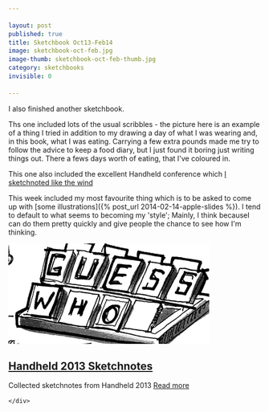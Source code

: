 ```yaml
---

layout: post
published: true
title: Sketchbook Oct13-Feb14
image: sketchbook-oct-feb.jpg
image-thumb: sketchbook-oct-feb-thumb.jpg
category: sketchbooks
invisible: 0

---
```


I also finished another sketchbook.

Ths one included lots of the usual scribbles - the picture here is an example of a thing I tried in addition to my drawing a day of what I was wearing and, in this book, what I was eating. Carrying a few extra pounds made me try to follow the advice to keep a food diary, but I just found it boring just writing things out. There a fews days worth of eating, that I've coloured in.

This one also included the excellent Handheld conference which [I sketchnoted like the wind](/sketchnotes/handheld13/)

This week included my most favourite thing which is to be asked to come up with [some illustrations]({% post_url 2014-02-14-apple-slides %}). I tend to default to what seems to becoming my 'style'; Mainly, I think becauseI can do them pretty quickly and give people the chance to see how I'm thinking.

<section>
<div class="panel">
<a href="/sketchnotes/handheld13/"><img src="/images/handheld2013/syd-lawrence-handheld2013-thumb.gif" alt="" class="img-responsive"></a>

<h2 class="panel-title media-heading"><a href="/sketchnotes/handheld13/">Handheld 2013 Sketchnotes</a></h2>

<p>Collected sketchnotes from Handheld 2013
				<a href="/sketchnotes/handheld13/"> Read more</a></p>

	</div>
</section>
